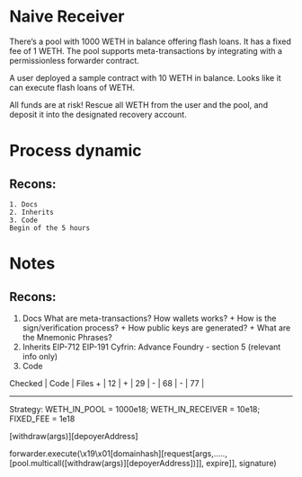 # Naive Receiver

There’s a pool with 1000 WETH in balance offering flash loans. It has a fixed fee of 1 WETH. The pool supports meta-transactions by integrating with a permissionless forwarder contract. 

A user deployed a sample contract with 10 WETH in balance. Looks like it can execute flash loans of WETH.

All funds are at risk! Rescue all WETH from the user and the pool, and deposit it into the designated recovery account.

# Process dynamic
## Recons:
    1. Docs
    2. Inherits
    3. Code
    Begin of the 5 hours


# Notes

## Recons:
1. Docs
What are meta-transactions?
    How wallets works?
        + How is the sign/verification process?
            + How public keys are generated?
                + What are the Mnemonic Phrases?
2. Inherits
    EIP-712
    EIP-191
        Cyfrin: Advance Foundry - section 5 (relevant info only)
3. Code

Checked | Code | Files
    +    | 12   | [](Multicall.sol)
    +    | 29   | [](FlashLoanReceiver.sol)
    -    | 68   | [](NaiveReceiverPool.sol)
    -    | 77   | [](BasicForwarder.sol)


-------------------------------------

Strategy:
WETH_IN_POOL = 1000e18;
WETH_IN_RECEIVER = 10e18;
FIXED_FEE = 1e18


[withdraw(args)][depoyerAddress]

forwarder.execute(\x19\x01[domainhash][request[args,.....,[pool.multicall([withdraw(args)][depoyerAddress])]], expire]], signature)